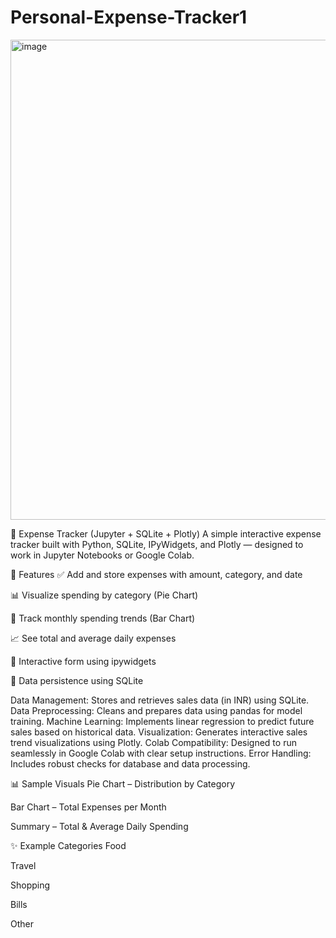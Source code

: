 # Personal-Expense-Tracker1

<img width="1366" height="768" alt="image" src="https://github.com/user-attachments/assets/77da5f3c-d1bf-4574-a2ea-0f75b69c7585" />

💸 Expense Tracker (Jupyter + SQLite + Plotly)
A simple interactive expense tracker built with Python, SQLite, IPyWidgets, and Plotly — designed to work in Jupyter Notebooks or Google Colab.

📌 Features
✅ Add and store expenses with amount, category, and date

📊 Visualize spending by category (Pie Chart)

📅 Track monthly spending trends (Bar Chart)

📈 See total and average daily expenses

🧩 Interactive form using ipywidgets

💾 Data persistence using SQLite

Data Management: Stores and retrieves sales data (in INR) using SQLite.
Data Preprocessing: Cleans and prepares data using pandas for model training.
Machine Learning: Implements linear regression to predict future sales based on historical data.
Visualization: Generates interactive sales trend visualizations using Plotly.
Colab Compatibility: Designed to run seamlessly in Google Colab with clear setup instructions.
Error Handling: Includes robust checks for database and data processing.

📊 Sample Visuals
Pie Chart – Distribution by Category

Bar Chart – Total Expenses per Month

Summary – Total & Average Daily Spending

✨ Example Categories
Food

Travel

Shopping

Bills

Other
